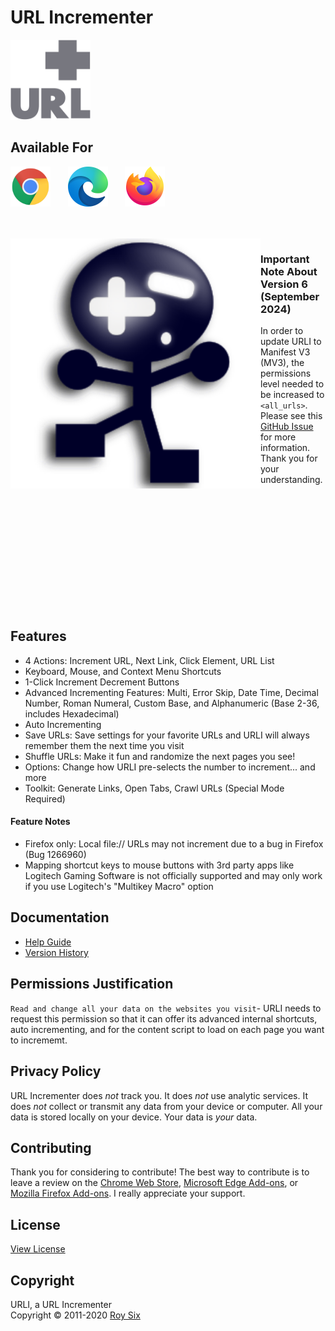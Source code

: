 # URL Incrementer
<img src="https://raw.githubusercontent.com/sixcious/assets/main/repository/url-incrementer/icon.svg?sanitize=true" width="128" height="128" alt="URL Incrementer" title="URL Incrementer">

## Available For
<a href="https://chromewebstore.google.com/detail/url-incrementer/hjgllnccfndbjbedlecgdedlikohgbko" title="Download for Google Chrome"><img src="https://raw.githubusercontent.com/sixcious/assets/main/vendor/chrome.svg?sanitize=true" height="64" alt="Google Chrome"></a>
&nbsp;&nbsp;&nbsp;&nbsp;&nbsp;
<a href="https://microsoftedge.microsoft.com/addons/detail/url-incrementer/hnndkchemmjdlodgpcnojbmadckbieek" title="Download for Microsoft Edge"><img src="https://raw.githubusercontent.com/sixcious/assets/main/vendor/edge.svg?sanitize=true" height="64" alt="Microsoft Edge"></a>
&nbsp;&nbsp;&nbsp;&nbsp;&nbsp;
<a href="https://addons.mozilla.org/firefox/addon/url-incrementer/" title="Download for Mozilla Firefox"><img src="https://raw.githubusercontent.com/sixcious/assets/main/vendor/firefox.svg?sanitize=true" height="64" alt="Mozilla Firefox"></a>

<br><br>
<img src="https://raw.githubusercontent.com/sixcious/assets/main/repository/url-incrementer/urli.svg?sanitize=true" width="400" height="400" align="left" title="URLI">

### Important Note About Version 6 (September 2024)
In order to update URLI to Manifest V3 (MV3), the permissions level needed to be increased to `<all_urls>`. Please see this [GitHub Issue](https://github.com/sixcious/url-incrementer/issues/17) for more information. Thank you for your understanding.

<br><br><br><br><br><br><br><br><br><br><br>

## Features
- 4 Actions: Increment URL, Next Link, Click Element, URL List
- Keyboard, Mouse, and Context Menu Shortcuts
- 1-Click Increment Decrement Buttons
- Advanced Incrementing Features: Multi, Error Skip, Date Time, Decimal Number, Roman Numeral, Custom Base, and Alphanumeric (Base 2-36, includes Hexadecimal)
- Auto Incrementing
- Save URLs: Save settings for your favorite URLs and URLI will always remember them the next time you visit
- Shuffle URLs: Make it fun and randomize the next pages you see!
- Options: Change how URLI pre-selects the number to increment... and more
- Toolkit: Generate Links, Open Tabs, Crawl URLs (Special Mode Required)

#### Feature Notes
- Firefox only: Local file:// URLs may not increment due to a bug in Firefox (Bug 1266960)
- Mapping shortcut keys to mouse buttons with 3rd party apps like Logitech Gaming Software is not officially supported and may only work if you use Logitech's "Multikey Macro" option

## Documentation
- [Help Guide](https://github.com/sixcious/url-incrementer/wiki)
- [Version History](https://github.com/sixcious/url-incrementer/wiki/Version-History)

## Permissions Justification
`Read and change all your data on the websites you visit`- URLI needs to request this permission so that it can offer its advanced internal shortcuts, auto incrementing, and for the content script to load on each page you want to incrememt.

## Privacy Policy
URL Incrementer does *not* track you. It does *not* use analytic services. It does *not* collect or transmit any data from your device or computer. All your data is stored locally on your device. Your data is *your* data.

## Contributing
Thank you for considering to contribute! The best way to contribute is to leave a review on the [Chrome Web Store](https://chromewebstore.google.com/detail/url-incrementer/hjgllnccfndbjbedlecgdedlikohgbko/reviews), [Microsoft Edge Add-ons](https://microsoftedge.microsoft.com/addons/detail/url-incrementer/hnndkchemmjdlodgpcnojbmadckbieek), or [Mozilla Firefox Add-ons](https://addons.mozilla.org/firefox/addon/url-incrementer/). I really appreciate your support.

## License
<a href="https://github.com/sixcious/url-incrementer/blob/main/LICENSE">View License</a>

## Copyright
URLI, a URL Incrementer  
Copyright &copy; 2011-2020 <a href="https://github.com/sixcious" target="_blank">Roy Six</a>
